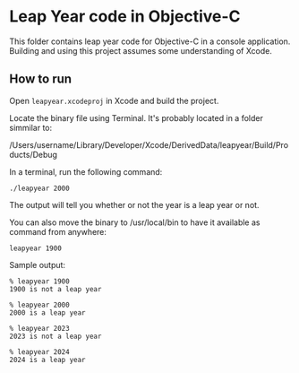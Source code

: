 # Leap Year code in Objective-C

This folder contains leap year code for Objective-C in a console application. Building and using this project assumes some understanding of Xcode.

## How to run

Open `leapyear.xcodeproj` in Xcode and build the project.

Locate the binary file using Terminal. It's probably located in a folder simmilar to:

/Users/username/Library/Developer/Xcode/DerivedData/leapyear/Build/Products/Debug

In a terminal, run the following command:

`./leapyear 2000`

The output will tell you whether or not the year is a leap year or not.

You can also move the binary to /usr/local/bin to have it available as command from anywhere:

`leapyear 1900`

Sample output:

```
% leapyear 1900 
1900 is not a leap year

% leapyear 2000
2000 is a leap year

% leapyear 2023
2023 is not a leap year

% leapyear 2024
2024 is a leap year
```